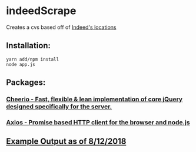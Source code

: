 # indeedScrape
Creates a cvs based off of [Indeed's locations](https://www.indeed.jobs/career/Home#locations)

## Installation:
```
yarn add/npm install
node app.js
```

## Packages:

### [Cheerio - Fast, flexible & lean implementation of core jQuery designed specifically for the server.](https://www.npmjs.com/package/cheerio)
### [Axios - Promise based HTTP client for the browser and node.js](https://www.npmjs.com/package/axios)

## [Example Output as of 8/12/2018](/exampleOutput.cvs)